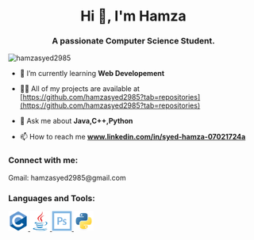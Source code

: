<h1 align="center">Hi 👋, I'm Hamza</h1>
<h3 align="center">A passionate Computer Science Student.</h3>

<p align="left"> <img src="https://komarev.com/ghpvc/?username=hamzasyed2985&label=Profile%20views&color=0e75b6&style=flat" alt="hamzasyed2985" /> </p>

- 🌱 I’m currently learning **Web Developement**

- 👨‍💻 All of my projects are available at [https://github.com/hamzasyed2985?tab=repositories](https://github.com/hamzasyed2985?tab=repositories)

- 💬 Ask me about **Java,C++,Python**

- 📫 How to reach me **www.linkedin.com/in/syed-hamza-07021724a**

<h3 align="left">Connect with me:</h3>
Gmail: hamzasyed2985@gmail.com
<p align="left">
</p>

<h3 align="left">Languages and Tools:</h3>
<p align="left"> <a href="https://www.cprogramming.com/" target="_blank" rel="noreferrer"> <img src="https://raw.githubusercontent.com/devicons/devicon/master/icons/c/c-original.svg" alt="c" width="40" height="40"/> </a> <a href="https://www.java.com" target="_blank" rel="noreferrer"> <img src="https://raw.githubusercontent.com/devicons/devicon/master/icons/java/java-original.svg" alt="java" width="40" height="40"/> </a> <a href="https://www.photoshop.com/en" target="_blank" rel="noreferrer"> <img src="https://raw.githubusercontent.com/devicons/devicon/master/icons/photoshop/photoshop-line.svg" alt="photoshop" width="40" height="40"/> </a> <a href="https://www.python.org" target="_blank" rel="noreferrer"> <img src="https://raw.githubusercontent.com/devicons/devicon/master/icons/python/python-original.svg" alt="python" width="40" height="40"/> </a> </p>

